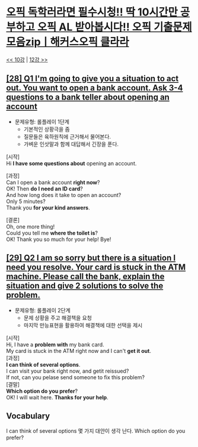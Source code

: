 # [오픽 독학러라면 필수시청!! 딱 10시간만 공부하고 오픽 AL 받아봅시다!! 오픽 기출문제 모음zipㅣ해커스오픽 클라라](https://www.youtube.com/watch?v=ZcGILR6X7y4)

[<< 10강](https://github.com/nacl1119/nacl1119.github.io/blob/main/1.%20Personal/6.%20OPIc/01.%20Hackers_10H/Lecture10.md) | [12강 >>](https://github.com/nacl1119/nacl1119.github.io/blob/main/1.%20Personal/6.%20OPIc/01.%20Hackers_10H/Lecture12.md)

## [**[28] Q1 I'm going to give you a situation to act out. You want to open a bank account. Ask 3-4 questions to a bank teller about opening an account**](https://youtu.be/ZcGILR6X7y4?t=14021)

* 문제유형: 롤플레이 1단계
  * 기본적인 상황극을 줌
  * 질문들은 육하원칙에 근거해서 물어본다.
  * 가벼운 인삿말과 함께 대답해서 긴장을 푼다.

[시작]  
Hi **I have some questions about** opening an account.  

[과정]  
Can I open a bank account **right now**?  
OK! Then **do I need an ID card**?  
And how long does it take to open an account?  
Only 5 minutes?  
Thank you **for your kind answers**.  

[결론]  
Oh, one more thing!  
Could you tell me **where the toilet is**?  
OK! Thank you so much for your help! Bye!


## [**[29] Q2 I am so sorry but there is a situation I need you resolve. Your card is stuck in the ATM machine. Please call the bank, explain the situation and give 2 solutions to solve the problem.**](https://youtu.be/ZcGILR6X7y4?t=14408)

* 문제유형: 롤플레이 2단계
  * 문제 상황을 주고 해결책을 요청
  * 마지막 만능표현을 활용하여 해결책에 대한 선택을 제시
  
[시작]  
Hi, I have a **problem with** my bank card.  
My card is stuck in the ATM right now and I can't **get it out**.  
[과정]  
**I can think of several options**.  
I can visit your bank right now, and getit reissued?  
If not, can you pelase send someone to fix this problem?  
[결말]  
**Which option do you prefer**?  
OK! I will wait here. **Thanks for your help**.  

## Vocabulary
I can think of several options 몇 가지 대안이 생각 난다.
Which option do you prefer?  

